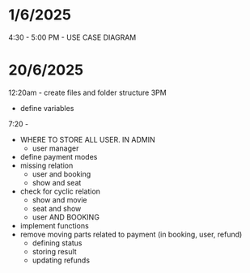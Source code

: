 # 1/6/2025

4:30 - 5:00 PM - USE CASE DIAGRAM

# 20/6/2025

12:20am - create files and folder structure
3PM

- define variables

7:20 -

- WHERE TO STORE ALL USER. IN ADMIN
  - user manager
- define payment modes
- missing relation
  - user and booking
  - show and seat
- check for cyclic relation
  - show and movie
  - seat and show
  - user AND BOOKING
- implement functions
- remove moving parts related to payment (in booking, user, refund)
  - defining status
  - storing result
  - updating refunds
